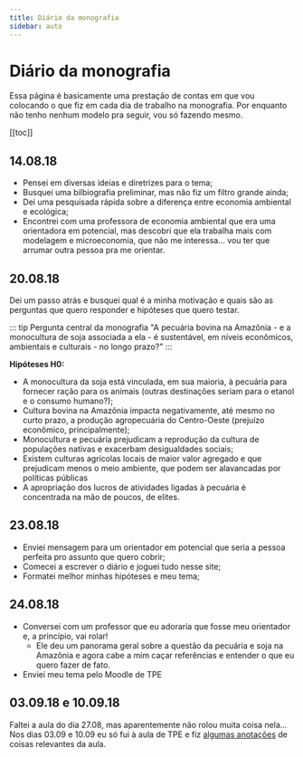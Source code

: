 ```yaml
---
title: Diário da monografia
sidebar: auto
---
```


# Diário da monografia

Essa página é basicamente uma prestação de contas em que vou colocando o que fiz em cada dia de trabalho na monografia. Por enquanto não tenho nenhum modelo pra seguir, vou só fazendo mesmo.

[[toc]]

## 14.08.18

- Pensei em diversas ideias e diretrizes para o tema;
- Busquei uma bilbiografia preliminar, mas não fiz um filtro grande ainda;
- Dei uma pesquisada rápida sobre a diferença entre economia ambiental e ecológica;
- Encontrei com uma professora de economia ambiental que era uma orientadora em potencial, mas descobri que ela trabalha mais com modelagem e microeconomia, que não me interessa... vou ter que arrumar outra pessoa pra me orientar.

## 20.08.18

Dei um passo atrás e busquei qual é a minha motivação e quais são as perguntas que quero responder e hipóteses que quero testar.

::: tip Pergunta central da monografia
"A pecuária bovina na Amazônia - e a monocultura de soja associada a ela - é sustentável, em níveis econômicos, ambientais e culturais - no longo prazo?"
:::

**Hipóteses H0:**

- A monocultura da soja está vinculada, em sua maioria, à pecuária para fornecer ração para os animais (outras destinações seriam para o etanol e o consumo humano?);
- Cultura bovina na Amazônia impacta negativamente, até mesmo no curto prazo, a produção agropecuária do Centro-Oeste (prejuízo econômico, principalmente);
- Monocultura e pecuária prejudicam a reprodução da cultura de populações nativas e exacerbam desigualdades sociais;
- Existem culturas agrícolas locais de maior valor agregado e que prejudicam menos o meio ambiente, que podem ser alavancadas por políticas públicas
- A apropriação dos lucros de atividades ligadas à pecuária é concentrada na mão de poucos, de elites.

## 23.08.18

- Enviei mensagem para um orientador em potencial que seria a pessoa perfeita pro assunto que quero cobrir;
- Comecei a escrever o diário e joguei tudo nesse site;
- Formatei melhor minhas hipóteses e meu tema;

## 24.08.18

- Conversei com um professor que eu adoraria que fosse meu orientador e, a princípio, vai rolar!
  - Ele deu um panorama geral sobre a questão da pecuária e soja na Amazônia e agora cabe a mim caçar referências e entender o que eu quero fazer de fato.
- Enviei meu tema pelo Moodle de TPE

## 03.09.18 e 10.09.18

Faltei a aula do dia 27.08, mas aparentemente não rolou muita coisa nela... Nos dias 03.09 e 10.09 eu só fui à aula de TPE e fiz [algumas anotações](/monografia/tpe.html#anotacoes-em-sala) de coisas relevantes da aula.